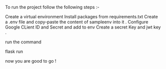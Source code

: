 To run the project follow the following steps :- 

Create a virtual environment 
Install packages from requirements.txt
Create a .env file and copy-paste the content of sampleenv into it .
Configure Google CLient ID and Secret and add to env 
Create a secret Key and jwt key . 

run the command 

flask run 

now you are good to go !
